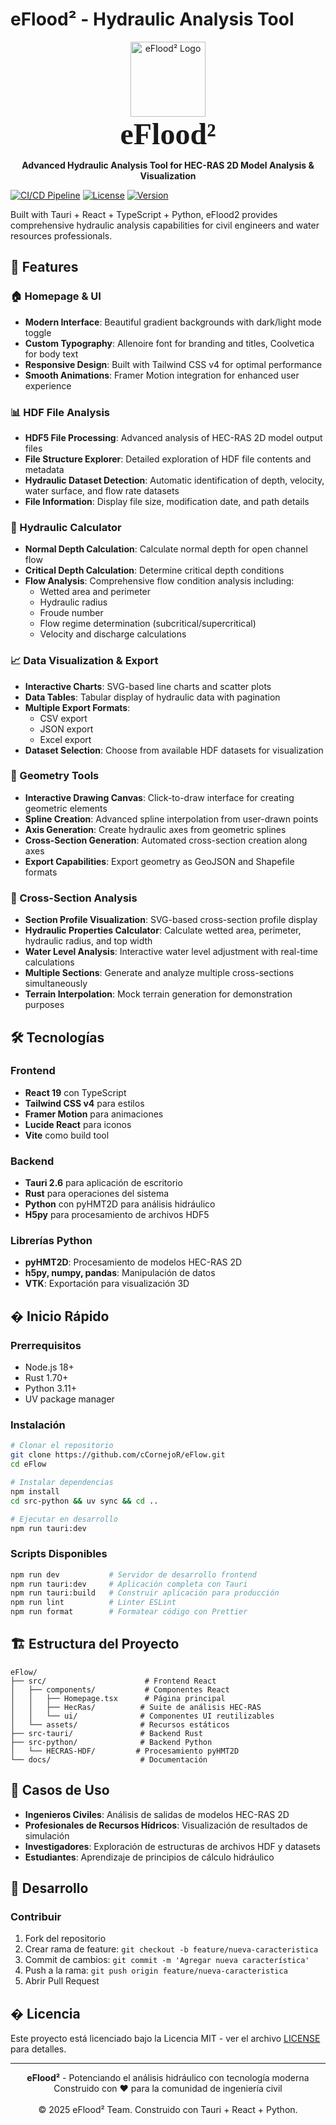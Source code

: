 # eFlood² - Hydraulic Analysis Tool

<div align="center">
  <img src="frontend/src/assets/logo.svg" alt="eFlood² Logo" width="120" height="120">
  <h1 style="font-family: 'Allenoire', serif; font-size: 3rem; margin: 0;">eFlood²</h1>
  <p><strong>Advanced Hydraulic Analysis Tool for HEC-RAS 2D Model Analysis & Visualization</strong></p>
</div>

[![CI/CD Pipeline](https://github.com/cCornejoR/eFlow/actions/workflows/ci.yml/badge.svg)](https://github.com/cCornejoR/eFlow/actions/workflows/ci.yml)
[![License](https://img.shields.io/badge/license-MIT-blue.svg)](LICENSE)
[![Version](https://img.shields.io/badge/version-1.0.0-green.svg)](package.json)

Built with Tauri + React + TypeScript + Python, eFlood2 provides comprehensive hydraulic analysis capabilities for civil engineers and water resources professionals.

## 🚀 Features

### 🏠 Homepage & UI
- **Modern Interface**: Beautiful gradient backgrounds with dark/light mode toggle
- **Custom Typography**: Allenoire font for branding and titles, Coolvetica for body text
- **Responsive Design**: Built with Tailwind CSS v4 for optimal performance
- **Smooth Animations**: Framer Motion integration for enhanced user experience

### 📊 HDF File Analysis
- **HDF5 File Processing**: Advanced analysis of HEC-RAS 2D model output files
- **File Structure Explorer**: Detailed exploration of HDF file contents and metadata
- **Hydraulic Dataset Detection**: Automatic identification of depth, velocity, water surface, and flow rate datasets
- **File Information**: Display file size, modification date, and path details

### 🔧 Hydraulic Calculator
- **Normal Depth Calculation**: Calculate normal depth for open channel flow
- **Critical Depth Calculation**: Determine critical depth conditions
- **Flow Analysis**: Comprehensive flow condition analysis including:
  - Wetted area and perimeter
  - Hydraulic radius
  - Froude number
  - Flow regime determination (subcritical/supercritical)
  - Velocity and discharge calculations

### 📈 Data Visualization & Export
- **Interactive Charts**: SVG-based line charts and scatter plots
- **Data Tables**: Tabular display of hydraulic data with pagination
- **Multiple Export Formats**:
  - CSV export
  - JSON export
  - Excel export
- **Dataset Selection**: Choose from available HDF datasets for visualization

### 📐 Geometry Tools
- **Interactive Drawing Canvas**: Click-to-draw interface for creating geometric elements
- **Spline Creation**: Advanced spline interpolation from user-drawn points
- **Axis Generation**: Create hydraulic axes from geometric splines
- **Cross-Section Generation**: Automated cross-section creation along axes
- **Export Capabilities**: Export geometry as GeoJSON and Shapefile formats

### 📏 Cross-Section Analysis
- **Section Profile Visualization**: SVG-based cross-section profile display
- **Hydraulic Properties Calculator**: Calculate wetted area, perimeter, hydraulic radius, and top width
- **Water Level Analysis**: Interactive water level adjustment with real-time calculations
- **Multiple Sections**: Generate and analyze multiple cross-sections simultaneously
- **Terrain Interpolation**: Mock terrain generation for demonstration purposes

## 🛠️ Tecnologías

### Frontend
- **React 19** con TypeScript
- **Tailwind CSS v4** para estilos
- **Framer Motion** para animaciones
- **Lucide React** para iconos
- **Vite** como build tool

### Backend
- **Tauri 2.6** para aplicación de escritorio
- **Rust** para operaciones del sistema
- **Python** con pyHMT2D para análisis hidráulico
- **H5py** para procesamiento de archivos HDF5

### Librerías Python
- **pyHMT2D**: Procesamiento de modelos HEC-RAS 2D
- **h5py, numpy, pandas**: Manipulación de datos
- **VTK**: Exportación para visualización 3D

## � Inicio Rápido

### Prerrequisitos
- Node.js 18+
- Rust 1.70+
- Python 3.11+
- UV package manager

### Instalación
```bash
# Clonar el repositorio
git clone https://github.com/cCornejoR/eFlow.git
cd eFlow

# Instalar dependencias
npm install
cd src-python && uv sync && cd ..

# Ejecutar en desarrollo
npm run tauri:dev
```

### Scripts Disponibles
```bash
npm run dev           # Servidor de desarrollo frontend
npm run tauri:dev     # Aplicación completa con Tauri
npm run tauri:build   # Construir aplicación para producción
npm run lint          # Linter ESLint
npm run format        # Formatear código con Prettier
```

## 🏗️ Estructura del Proyecto

```
eFlow/
├── src/                      # Frontend React
│   ├── components/           # Componentes React
│   │   ├── Homepage.tsx      # Página principal
│   │   ├── HecRas/          # Suite de análisis HEC-RAS
│   │   └── ui/              # Componentes UI reutilizables
│   └── assets/              # Recursos estáticos
├── src-tauri/               # Backend Rust
├── src-python/              # Backend Python
│   └── HECRAS-HDF/         # Procesamiento pyHMT2D
└── docs/                    # Documentación
```

## 🎯 Casos de Uso

- **Ingenieros Civiles**: Análisis de salidas de modelos HEC-RAS 2D
- **Profesionales de Recursos Hídricos**: Visualización de resultados de simulación
- **Investigadores**: Exploración de estructuras de archivos HDF y datasets
- **Estudiantes**: Aprendizaje de principios de cálculo hidráulico

## 🔧 Desarrollo

### Contribuir
1. Fork del repositorio
2. Crear rama de feature: `git checkout -b feature/nueva-caracteristica`
3. Commit de cambios: `git commit -m 'Agregar nueva característica'`
4. Push a la rama: `git push origin feature/nueva-caracteristica`
5. Abrir Pull Request

## � Licencia

Este proyecto está licenciado bajo la Licencia MIT - ver el archivo [LICENSE](LICENSE) para detalles.

---

<div align="center">
  <strong>eFlood²</strong> - Potenciando el análisis hidráulico con tecnología moderna
  <br>
  Construido con ❤️ para la comunidad de ingeniería civil
  <br><br>
  © 2025 eFlood² Team. Construido con Tauri + React + Python.
</div>
